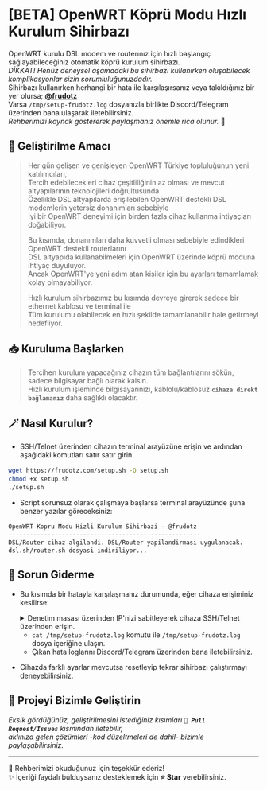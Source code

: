 # [BETA] OpenWRT Köprü Modu Hızlı Kurulum Sihirbazı
OpenWRT kurulu DSL modem ve routerınız için hızlı başlangıç sağlayabileceğiniz otomatik köprü kurulum sihirbazı.  
*DİKKAT! Henüz deneysel aşamadaki bu sihirbazı kullanırken oluşabilecek komplikasyonlar sizin sorumluluğunuzdadır.*  
Sihirbazı kullanırken herhangi bir hata ile karşılaşırsanız veya takıldığınız bir yer olursa; [**@frudotz**](http://frudotz.com/)  
Varsa `/tmp/setup-frudotz.log` dosyanızla birlikte Discord/Telegram üzerinden bana ulaşarak iletebilirsiniz.  
*Rehberimizi kaynak göstererek paylaşmanız önemle rica olunur.* 🙏  

## 💭 Geliştirilme Amacı
> Her gün gelişen ve genişleyen OpenWRT Türkiye topluluğunun yeni katılımcıları,  
> Tercih edebilecekleri cihaz çeşitliliğinin az olması ve mevcut altyapılarının teknolojileri doğrultusunda  
> Özellikle DSL altyapılarda erişilebilen OpenWRT destekli DSL modemlerin yetersiz donanımları sebebiyle  
> İyi bir OpenWRT deneyimi için birden fazla cihaz kullanma ihtiyaçları doğabiliyor.  
> 
> Bu kısımda, donanımları daha kuvvetli olması sebebiyle edindikleri OpenWRT destekli routerlarını  
> DSL altyapıda kullanabilmeleri için OpenWRT üzerinde köprü moduna ihtiyaç duyuluyor.  
> Ancak OpenWRT'ye yeni adım atan kişiler için bu ayarları tamamlamak kolay olmayabiliyor.  
> 
> Hızlı kurulum sihirbazımız bu kısımda devreye girerek sadece bir ethernet kablosu ve terminal ile  
> Tüm kurulumu olabilecek en hızlı şekilde tamamlanabilir hale getirmeyi hedefliyor.

## 📥 Kuruluma Başlarken
> Tercihen kurulum yapacağınız cihazın tüm bağlantılarını sökün, sadece bilgisayar bağlı olarak kalsın.  
> Hızlı kurulum işleminde bilgisayarınızı, kablolu/kablosuz **`cihaza direkt bağlamanız`** daha sağlıklı olacaktır.  

## 🪄 Nasıl Kurulur?
* SSH/Telnet üzerinden cihazın terminal arayüzüne erişin ve ardından aşağıdaki komutları satır satır girin.  
```sh
wget https://frudotz.com/setup.sh -O setup.sh
chmod +x setup.sh
./setup.sh
```

* Script sorunsuz olarak çalışmaya başlarsa terminal arayüzünde şuna benzer yazılar göreceksiniz:  
```
OpenWRT Kopru Modu Hizli Kurulum Sihirbazi - @frudotz  
------------------------------------------------------
DSL/Router cihaz algilandi. DSL/Router yapilandirmasi uygulanacak.
dsl.sh/router.sh dosyasi indiriliyor...
```

## 🫠 Sorun Giderme
* Bu kısımda bir hatayla karşılaşmanız durumunda, eğer cihaza erişiminiz kesilirse:
    <details>
  <summary> Denetim masası üzerinden IP'nizi sabitleyerek cihaza SSH/Telnet üzerinden erişin.</summary>
      <br>
  <img width="auto" height="420" src="https://github.com/frudotz/openwrt-dsl-bridge-wizard/blob/main/denetim-masasi.png?raw=true">
    </details>
  
  * `cat /tmp/setup-frudotz.log` komutu ile `/tmp/setup-frudotz.log` dosya içeriğine ulaşın.
  * Çıkan hata loglarını Discord/Telegram üzerinden bana iletebilirsiniz.  
* Cihazda farklı ayarlar mevcutsa resetleyip tekrar sihirbazı çalıştırmayı deneyebilirsiniz.

## 🚀 Projeyi Bizimle Geliştirin
*Eksik gördüğünüz, geliştirilmesini istediğiniz kısımları **`📍 Pull Request/Issues`** kısmından iletebilir,*  
*aklınıza gelen çözümleri -kod düzeltmeleri de dahil- bizimle paylaşabilirsiniz.*  

-----------
🎀 Rehberimizi okuduğunuz için teşekkür ederiz!  
✨ İçeriği faydalı bulduysanız desteklemek için **⭐ Star** verebilirsiniz.  
